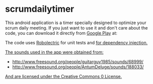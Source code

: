 scrumdailytimer
===============

This android application is a timer specially designed to optimize your scrum daily meeting. 
If you just want to use it and don't care about the code, you can download it directly from <a href="https://play.google.com/store/apps/details?id=es.jonatantierno.scrumdailytimer">Google Play</a> at:

The code uses <a href="http://pivotal.github.io/robolectric/">Robolectric</a> for unit tests and <a href="https://github.com/roboguice/roboguice"> for dependency injection.

The sounds used in the app were obtained from:

<ul>
<li>http://www.freesound.org/people/guitarguy1985/sounds/68999/</li>
<li>http://www.freesound.org/people/AntumDeluge/sounds/188033/</li>
</ul>
And are licensed under the Creative Commons 0 License.
